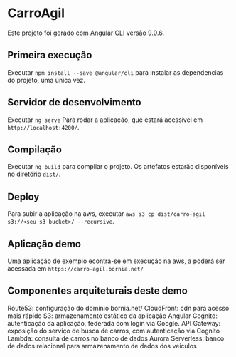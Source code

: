 # CarroAgil

Este projeto foi gerado com [Angular CLI](https://github.com/angular/angular-cli) versão 9.0.6.

## Primeira execução

Executar `npm install --save @angular/cli` para instalar as dependencias do projeto, uma única vez.

## Servidor de desenvolvimento

Executar `ng serve` Para rodar a aplicação, que estará acessível em `http://localhost:4200/`.

## Compilação

Executar `ng build` para compilar o projeto. Os artefatos estarão disponíveis no diretório `dist/`.

## Deploy

Para subir a aplicação na aws, executar `aws s3 cp dist/carro-agil s3://<seu s3 bucket>/ --recursive`.

## Aplicação demo

Uma aplicação de exemplo econtra-se em execução na aws, a poderá ser acessada em `https://carro-agil.bornia.net/`

## Componentes arquiteturais deste demo

Route53: configuração do domínio bornia.net/
CloudFront: cdn para acesso mais rápido
S3: armazenamento estático da aplicação Angular
Cognito: autenticação da aplicação, federada com login via Google.
API Gateway: exposição do serviço de busca de carros, com autenticação via Cognito
Lambda: consulta de carros no banco de dados
Aurora Serverless: banco de dados relacional para armazenamento de dados dos veículos
